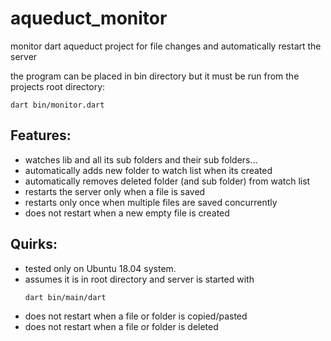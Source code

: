 # aqueduct_monitor
monitor dart aqueduct project for file changes and automatically restart the server

the program can be placed in bin directory but it must be run from the projects root directory:
```
dart bin/monitor.dart
```
## Features:
  * watches lib and all its sub folders and their sub folders...
  * automatically adds new folder to watch list when its created
  * automatically removes deleted folder (and sub folder) from watch list
  * restarts the server only when a file is saved
  * restarts only once when multiple files are saved concurrently
  * does not restart when a new empty file is created
## Quirks:
  * tested only on Ubuntu 18.04 system.
  * assumes it is in root directory and server is started with
    ```
    dart bin/main/dart
    ```
  * does not restart when a file or folder is copied/pasted
  * does not restart when a file or folder is deleted
